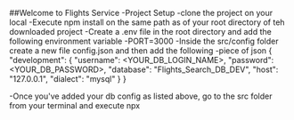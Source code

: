 ##Welcome to Flights Service
-Project Setup
-clone the project on your local
-Execute npm install on the same path as of your root directory of teh downloaded project
-Create a .env file in the root directory and add the following environment variable
-PORT=3000
-Inside the src/config folder create a new file config.json and then add the following -piece of json
{
  "development": {
    "username": <YOUR_DB_LOGIN_NAME>,
    "password": <YOUR_DB_PASSWORD>,
    "database": "Flights_Search_DB_DEV",
    "host": "127.0.0.1",
    "dialect": "mysql"
  }
}

-Once you've added your db config as listed above, go to the src folder from your terminal and execute npx <sequelize db:create and then execute>
        